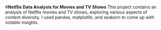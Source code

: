 #__Netflix Data Analysis for Movies and TV Shows__
This project contains an analysis of Netflix movies and TV shows, exploring various aspects of content diversity. I used pandas, matplotlib, and seaborn to come up with notable insights.
